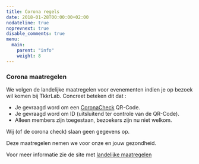 ```yaml
---
title: Corona regels
date: 2018-01-28T00:00:00+02:00
nodateline: true
noprevnext: true
disable_comments: true
menu:
  main:
    parent: "info"
    weight: 8
---
```



### Corona maatregelen

We volgen de landelijke maatregelen voor evenementen indien je op bezoek wil komen bij TkkrLab. Concreet beteken dit dat :

* Je gevraagd word om een [CoronaCheck](https://coronacheck.nl/) QR-Code.
* Je gevraagd word om ID (uitsluitend ter controle van de QR-Code).
* Alleen members zijn toegestaan, bezoekers zijn nu niet welkom.

Wij (of de corona check) slaan geen gegevens op.

Deze maatregelen nemen we voor onze en jouw gezondheid. 

Voor meer informatie zie de site met [landelijke maatregelen](https://coronadashboard.rijksoverheid.nl/landelijk/maatregelen)

